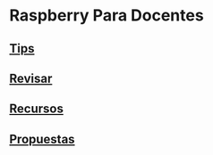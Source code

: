 # Raspberry Para Docentes


## [Tips](./Tips.md)

## [Revisar](./Revisar.md)

## [Recursos](./Recursos.md)

## [Propuestas](./Propuestas.md)
